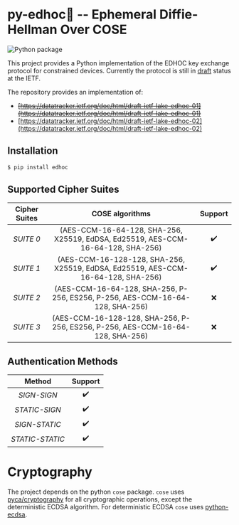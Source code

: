 # py-edhoc:snake: --  Ephemeral Diffie-Hellman Over COSE
![Python package](https://github.com/TimothyClaeys/py-edhoc/workflows/Python%20package/badge.svg)

This project provides a Python implementation of the EDHOC key exchange protocol for constrained devices. 
Currently the protocol is still in [draft](https://datatracker.ietf.org/doc/draft-ietf-lake-edhoc/) status at the IETF.

The repository provides an implementation of:
  * <s>[https://datatracker.ietf.org/doc/html/draft-ietf-lake-edhoc-01](https://datatracker.ietf.org/doc/html/draft-ietf-lake-edhoc-01)</s>
  * [https://datatracker.ietf.org/doc/html/draft-ietf-lake-edhoc-02](https://datatracker.ietf.org/doc/html/draft-ietf-lake-edhoc-02)
  
## Installation

```bash
$ pip install edhoc
```
## Supported Cipher Suites
|  **Cipher Suites**  |                                **COSE algorithms**                              |     **Support**    |
|:-------------------:|:-------------------------------------------------------------------------------:|:------------------:|
| *SUITE 0*           |(AES-CCM-16-64-128, SHA-256, X25519, EdDSA, Ed25519, AES-CCM-16-64-128, SHA-256) | :heavy_check_mark: |
| *SUITE 1*           |(AES-CCM-16-128-128, SHA-256, X25519, EdDSA, Ed25519, AES-CCM-16-64-128, SHA-256)| :heavy_check_mark: |
| *SUITE 2*           |(AES-CCM-16-64-128, SHA-256, P-256, ES256, P-256, AES-CCM-16-64-128, SHA-256)    |         :x:        | 
| *SUITE 3*           | (AES-CCM-16-128-128, SHA-256, P-256, ES256, P-256, AES-CCM-16-64-128, SHA-256)  |         :x:        | 

## Authentication Methods
|      **Method**     |     **Support**    |
|:-------------------:|:------------------:|
| *SIGN-SIGN*         | :heavy_check_mark: |
| *STATIC-SIGN*       | :heavy_check_mark: |
| *SIGN-STATIC*       | :heavy_check_mark: | 
| *STATIC-STATIC*     | :heavy_check_mark: | 

# Cryptography
The project depends on the python `cose` package. `cose` uses [pyca/cryptography](https://github.com/pyca/cryptography) for all cryptographic operations, except the deterministic ECDSA algorithm. For deterministic ECDSA `cose` uses [python-ecdsa](https://github.com/warner/python-ecdsa). 
